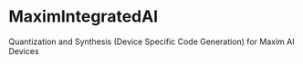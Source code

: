 # MaximIntegratedAI
Quantization and Synthesis (Device Specific Code Generation) for Maxim AI Devices
